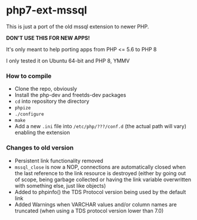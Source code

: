 # php7-ext-mssql

This is just a port of the old mssql extension to newer PHP.

**DON'T USE THIS FOR NEW APPS!**

It's only meant to help porting apps from PHP <= 5.6 to PHP 8

I only tested it on Ubuntu 64-bit and PHP 8, YMMV

### How to compile

* Clone the repo, obviously
* Install the php-dev and freetds-dev packages
* `cd` into repository the directory
* `phpize`
* `./configure`
* `make`
* Add a new `.ini` file into `/etc/php/???/conf.d` (the actual path will vary) enabling the extension

### Changes to old version

* Persistent link functionality removed
* `mssql_close` is now a NOP, connections are automatically closed when the last reference to the link resource is destroyed (either by going out of scope, being garbage collected or having the link variable overwritten with something else, just like objects)
* Added to phpinfo() the TDS Protocol version being used by the default link
* Added Warnings when VARCHAR values and/or column names are truncated (when using a TDS protocol version lower than 7.0)
